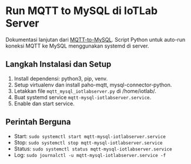 # Run MQTT to MySQL di IoTLab Server

Dokumentasi lanjutan dari [MQTT-to-MySQL](https://github.com/ilhamfari/MQTT-to-MySQL).
Script Python untuk auto-run koneksi MQTT ke MySQL menggunakan systemd di server.

## Langkah Instalasi dan Setup
1. Install dependensi: python3, pip, venv.
2. Setup virtualenv dan install paho-mqtt, mysql-connector-python.
3. Letakkan file `mqtt_mysql_iotlabserver.py` di /home/iotlab/.
4. Buat systemd service `mqtt-mysql-iotlabserver.service`.
5. Enable dan start service.

## Perintah Berguna
- Start: `sudo systemctl start mqtt-mysql-iotlabserver.service`
- Stop: `sudo systemctl stop mqtt-mysql-iotlabserver.service`
- Status: `sudo systemctl status mqtt-mysql-iotlabserver.service`
- Log: `sudo journalctl -u mqtt-mysql-iotlabserver.service -f`
